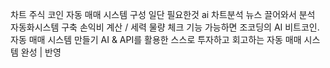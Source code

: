   차트 주식 코인
자동 매매 시스템 구성
일단 필요한것
ai 차트분석 
뉴스 끌어와서 분석
   자동화시스템 구축
손익비 계산 / 세력 물량 체크 기능 가능하면
조코딩의 AI 비트코인.     자동 매매 시스템 만들기
AI & API를 활용한 스스로 투자하고 회고하는 자동 매매 시스템 완성 | 반영



